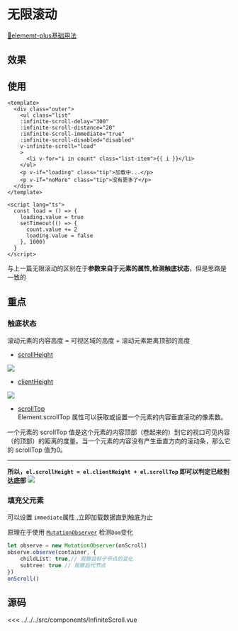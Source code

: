 # 无限滚动
[🔗elememt-plus基础用法](https://element-plus.gitee.io/zh-CN/component/infinite-scroll.html#%E5%9F%BA%E7%A1%80%E7%94%A8%E6%B3%95)

## 效果
<scrollList/>

<script setup>
  import scrollList from '../../../src/components/InfiniteScroll.vue'
</script>
## 使用
```vue{4-8}
<template>
  <div class="outer">
    <ul class="list" 
    :infinite-scroll-delay="300" 
    :infinite-scroll-distance="20" 
    :infinite-scroll-immediate="true"
    :infinite-scroll-disabled="disabled" 
    v-infinite-scroll="load"
    >
      <li v-for="i in count" class="list-item">{{ i }}</li>
    </ul>
    <p v-if="loading" class="tip">加载中...</p>
    <p v-if="noMore" class="tip">没有更多了</p>
  </div>
</template>

<script lang="ts">
  const load = () => {
    loading.value = true
    setTimeout(() => {
      count.value += 2
      loading.value = false
    }, 1000)
  }
</script>
```

与上一篇无限滚动的区别在于**参数来自于元素的属性,检测触底状态**，但是思路是一致的  
## 重点
### 触底状态
滚动元素的内容高度 = 可视区域的高度 + 滚动元素距离顶部的高度
- [scrollHeight](https://developer.mozilla.org/zh-CN/docs/Web/API/Element/scrollHeight)
<img src="@img/scrollheight.png"/>

- [clientHeight](https://developer.mozilla.org/zh-CN/docs/Web/API/Element/clientHeight)
<img src="@img/dimensions-client.png">

- [scrollTop](https://developer.mozilla.org/zh-CN/docs/Web/API/Element/scrollTop)  
Element.scrollTop 属性可以获取或设置一个元素的内容垂直滚动的像素数。  

一个元素的 scrollTop 值是这个元素的内容顶部（卷起来的）到它的视口可见内容（的顶部）的距离的度量。当一个元素的内容没有产生垂直方向的滚动条，那么它的 scrollTop 值为0。

---

**所以，`el.scrollHeight = el.clientHeight + el.scrollTop` 即可以判定已经到达底部**
<img src="@img/reachBottom.png">

### 填充父元素
可以设置 `immediate`属性 ,立即加载数据直到触底为止

原理在于使用 [`MutationObserver`](https://developer.mozilla.org/zh-CN/docs/Web/API/MutationObserver/MutationObserver) 检测`Dom`变化
```ts
let observe = new MutationObserver(onScroll)
observe.observe(container, {
    childList: true,// 观察目标子节点的变化
    subtree: true // 观察后代节点
})
onScroll()
```



## 源码
<<< ../../../src/components/InfiniteScroll.vue
